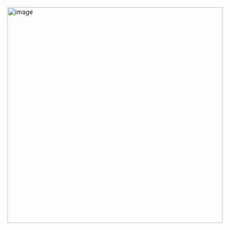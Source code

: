 <img width="491" alt="image" src="https://github.com/Akshita132/Afame-Technologies/assets/89724193/751146a2-f27e-49c1-a4fc-f93af979ff74">
